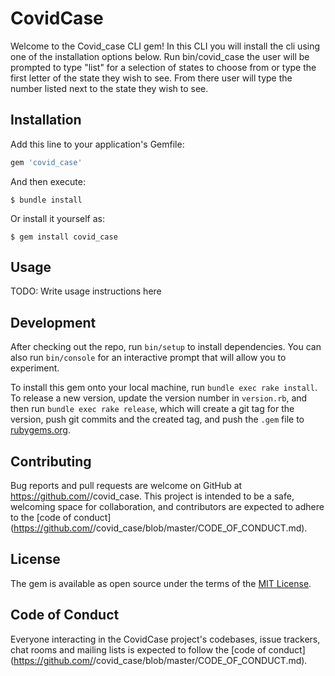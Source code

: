 # CovidCase

Welcome to the Covid_case CLI gem! In this CLI you will install the cli using one of the installation options below. Run bin/covid_case the user will be prompted to type "list" for a selection of states to choose from or type the first letter of the state they wish to see. From there user will type the number listed next to the state they wish to see.


## Installation

Add this line to your application's Gemfile:

```ruby
gem 'covid_case'
```

And then execute:

    $ bundle install

Or install it yourself as:

    $ gem install covid_case

## Usage

TODO: Write usage instructions here

## Development

After checking out the repo, run `bin/setup` to install dependencies. You can also run `bin/console` for an interactive prompt that will allow you to experiment.

To install this gem onto your local machine, run `bundle exec rake install`. To release a new version, update the version number in `version.rb`, and then run `bundle exec rake release`, which will create a git tag for the version, push git commits and the created tag, and push the `.gem` file to [rubygems.org](https://rubygems.org).

## Contributing

Bug reports and pull requests are welcome on GitHub at https://github.com/<github username>/covid_case. This project is intended to be a safe, welcoming space for collaboration, and contributors are expected to adhere to the [code of conduct](https://github.com/<github username>/covid_case/blob/master/CODE_OF_CONDUCT.md).

## License

The gem is available as open source under the terms of the [MIT License](https://opensource.org/licenses/MIT).

## Code of Conduct

Everyone interacting in the CovidCase project's codebases, issue trackers, chat rooms and mailing lists is expected to follow the [code of conduct](https://github.com/<github username>/covid_case/blob/master/CODE_OF_CONDUCT.md).
